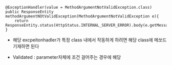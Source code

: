     @ExceptionHandler(value = MethodArgumentNotValidException.class)
    public ResponseEntity methodArgumentNOtValidException(MethodArgumentNotValidException e){
        return ResponseEntity.status(HttpStatus.INTERNAL_SERVER_ERROR).body(e.getMessage());
    }

- 해당 excpeitonhadler가 특정 class 내에서 작동하게 하려면 해당 class에 메쏘드 기재하면 된다


- Validated : parameter자체에 조건 걸어주는 경우에 해당
